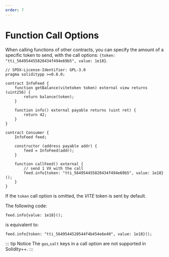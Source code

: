 ```yaml
---
order: 7
---
```


# Function Call Options

When calling functions of other contracts, you can specify the amount of a specific token to send, with the call options: `{token: "tti_564954455820434f494e69b5", value: 1e18}`.

```solidity
// SPDX-License-Identifier: GPL-3.0
pragma soliditypp >=0.8.0;

contract InfoFeed {
    function getBalance(vitetoken token) external view returns (uint256) {
        return balance(token);
    }

    function info() external payable returns (uint ret) {
        return 42;
    }
}

contract Consumer {
    InfoFeed feed;

    constructor (address payable addr) {
        feed = InfoFeed(addr);
    }

    function callFeed() external {
        // send 1 VX with the call
        feed.info{token: "tti_564954455820434f494e69b5", value: 1e18}();
    }
}
```

If the `token` call option is omitted, the *VITE* token is sent by default.

The following code:
```solidity
feed.info{value: 1e18}();
```
is equivalent to:
```solidity
feed.info{token: "tti_5649544520544f4b454e6e40", value: 1e18}();
```

::: tip Notice
The `gas`,`salt` keys in a call option are not supported in Solidity++.
:::
